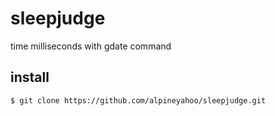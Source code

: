 # sleepjudge
time milliseconds with gdate command
## install

```
$ git clone https://github.com/alpineyahoo/sleepjudge.git
```

